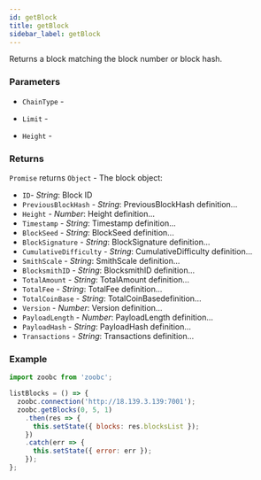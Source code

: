 ```yaml
---
id: getBlock
title: getBlock
sidebar_label: getBlock
---
```


Returns a block matching the block number or block hash.

### Parameters

* `ChainType` -

* `Limit` -

* `Height` - 


### Returns

`Promise` returns `Object` - The block object:

  - `ID`- _String_: Block ID
  - `PreviousBlockHash` - _String_: PreviousBlockHash definition...
  - `Height` - _Number_: Height definition...
  - `Timestamp` - _String_: Timestamp definition...
  - `BlockSeed` - _String_: BlockSeed definition...
  - `BlockSignature` - _String_: BlockSignature definition...
  - `CumulativeDifficulty` - _String_: CumulativeDifficulty definition...
  - `SmithScale` - _String_: SmithScale definition...
  - `BlocksmithID` - _String_: BlocksmithID definition...
  - `TotalAmount` - _String_: TotalAmount definition...
  - `TotalFee` - _String_: TotalFee definition...
  - `TotalCoinBase` - _String_: TotalCoinBasedefinition...
  - `Version` - _Number_: Version definition...
  - `PayloadLength` - _Number_: PayloadLength definition...
  - `PayloadHash` - _String_: PayloadHash definition...
  - `Transactions` - _String_: Transactions definition...

### Example

```javascript
import zoobc from 'zoobc';

listBlocks = () => {
  zoobc.connection('http://18.139.3.139:7001');
  zoobc.getBlocks(0, 5, 1)
    .then(res => {
      this.setState({ blocks: res.blocksList });
    })
    .catch(err => {
      this.setState({ error: err });
    });
};
```